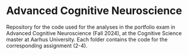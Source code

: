 # Advanced Cognitive Neuroscience 

Repository for the code used for the analyses in the portfolio exam in Advanced Cognitive Neuroscience (Fall 2024), at the Cognitive Science master at Aarhus University. Each folder contains the code for the corresponding assignment (2-4). 
